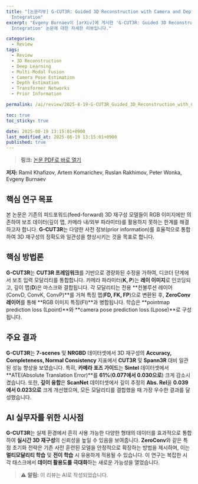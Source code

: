 ```yaml
---
title: "[논문리뷰] G-CUT3R: Guided 3D Reconstruction with Camera and Depth Prior
  Integration"
excerpt: "Evgeny Burnaev이 [arXiv]에 게시한 'G-CUT3R: Guided 3D Reconstruction with Camera and Depth Prior
  Integration' 논문에 대한 자세한 리뷰입니다."

categories:
  - Review
tags:
  - Review
  - 3D Reconstruction
  - Deep Learning
  - Multi-Modal Fusion
  - Camera Pose Estimation
  - Depth Estimation
  - Transformer Networks
  - Prior Information

permalink: /ai/review/2025-8-19-G-CUT3R_Guided_3D_Reconstruction_with_Camera_and_Depth_Prior_Integration/

toc: true
toc_sticky: true

date: 2025-08-19 13:15:01+0900
last_modified_at: 2025-08-19 13:15:01+0900
published: true
---
```

> **링크:** [논문 PDF로 바로 열기](https://arxiv.org/abs/2508.11379)

**저자:** Ramil Khafizov, Artem Komarichev, Ruslan Rakhimov, Peter Wonka, Evgeny Burnaev



## 핵심 연구 목표
본 논문은 기존의 피드포워드(feed-forward) 3D 재구성 모델들이 RGB 이미지에만 의존하여 보조 데이터(깊이 맵, 카메라 내/외부 파라미터)를 활용하지 못하는 한계를 해결하고자 합니다. **G-CUT3R**는 다양한 사전 정보(prior information)를 효율적으로 통합하여 3D 재구성의 정확도와 일관성을 향상시키는 것을 목표로 합니다.

## 핵심 방법론
**G-CUT3R**는 **CUT3R 프레임워크**를 기반으로 경량화된 수정을 가하여, 디코더 단계에서 보조 입력 모달리티를 통합합니다. 카메라 파라미터(**K, P**)는 **레이 이미지**로 인코딩되고, 깊이 맵(**D**)은 마스크와 결합됩니다. 각 모달리티는 전용 **컨볼루션 레이어(ConvD, ConvK, ConvP)**를 거쳐 특징 맵(**FD, FK, FP**)으로 변환된 후, **ZeroConv 레이어**를 통해 **RGB 이미지 특징(FI)**과 병합됩니다. 학습은 **pointmap prediction loss (Lpoint)**와 **camera pose prediction loss (Lpose)**로 구성됩니다.

## 주요 결과
**G-CUT3R**는 **7-scenes** 및 **NRGBD** 데이터셋에서 3D 재구성의 **Accuracy, Completeness, Normal Consistency** 지표에서 **CUT3R** 및 **Spann3R** 대비 일관된 성능 향상을 보였습니다. 특히, **카메라 포즈 가이드**는 **Sintel** 데이터셋에서 **ATE(Absolute Translation Error)**를 **61%**(**0.077에서 0.030으로**) 크게 감소시켰습니다. 또한, **깊이 융합**은 **ScanNet** 데이터셋에서 깊이 추정의 **Abs. Rel**을 **0.039에서 0.023으로** 크게 개선했으며, 모든 모달리티를 결합했을 때 가장 우수한 결과를 달성했습니다.

## AI 실무자를 위한 시사점
**G-CUT3R**는 실제 환경에서 흔히 사용 가능한 다양한 형태의 데이터를 효과적으로 통합하여 **실시간 3D 재구성**의 신뢰성을 높일 수 있음을 보여줍니다. **ZeroConv**와 같은 특정 초기화 전략은 기존 사전 훈련된 모델을 안정적으로 확장하는 방법을 제시하며, 이는 **멀티모달리티 학습** 및 **전이 학습** 시 유용하게 적용될 수 있습니다. 이 연구는 복잡한 시각 태스크에서 **데이터 활용도를 극대화**하는 새로운 가능성을 열었습니다.

> ⚠️ **알림:** 이 리뷰는 AI로 작성되었습니다.